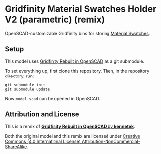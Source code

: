 # Gridfinity Material Swatches Holder V2 (parametric) (remix)

OpenSCAD-customizable Gridfinity bins for storing
[Material Swatches][material-swatches].

## Setup

This model uses [Gridfinity Rebuilt in OpenSCAD][original-model-url] as a git
submodule.

To set everything up, first clone this repository. Then, in the repository
directory, run:

```console
git submodule init
git submodule update
```

Now `model.scad` can be opened in OpenSCAD.

## Attribution and License

This is a remix of
[**Gridfinity Rebuilt in OpenSCAD** by **kennetek**][original-model-url].

Both the original model and this remix are licensed under
[Creative Commons (4.0 International License) Attribution-NonCommercial-ShareAlike][license].

[material-swatches]: https://www.printables.com/model/2256-material-swatches
[original-model-url]: https://github.com/kennetek/gridfinity-rebuilt-openscad
[license]: http://creativecommons.org/licenses/by-nc-sa/4.0/
